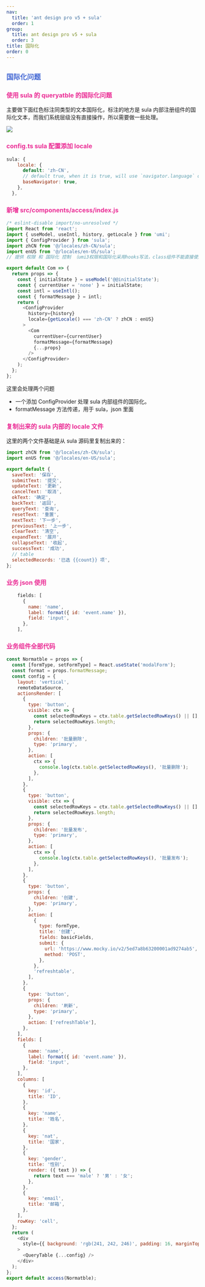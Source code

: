 ```yaml
---
nav:
  title: 'ant design pro v5 + sula'
  order: 1
group:
  title: ant design pro v5 + sula
  order: 3
title: 国际化
order: 0
---
```


## <span style="font-size:18px; color: #4569d4">国际化问题</span>

### <span style="font-size:16px;color:#EB2F96;">使用 sula 的 queryatble 的国际化问题</span>

主要做下面红色标注同类型的文本国际化，标注的地方是 sula 内部注册组件的国际化文本，而我们系统层级没有直接操作，所以需要做一些处理。

![](<https://raw.githubusercontent.com/rodchen-king/front-book/master/image%20(5).png>)

### <span style="font-size:16px;color:#EB2F96;">config.ts sula 配置添加 locale</span>

```js
sula: {
    locale: {
      default: 'zh-CN',
      // default true, when it is true, will use `navigator.language` overwrite default
      baseNavigator: true,
    },
  },
```

### <span style="font-size:16px;color:#EB2F96;">新增 src/components/access/index.js</span>

```js
/* eslint-disable import/no-unresolved */
import React from 'react';
import { useModel, useIntl, history, getLocale } from 'umi';
import { ConfigProvider } from 'sula';
import zhCN from '@/locales/zh-CN/sula';
import enUS from '@/locales/en-US/sula';
// 提供 权限 和 国际化 控制 （umi3权限和国际化采用hooks写法，class组件不能直接使用）

export default Com => {
  return props => {
    const { initialState } = useModel('@@initialState');
    const { currentUser = 'none' } = initialState;
    const intl = useIntl();
    const { formatMessage } = intl;
    return (
      <ConfigProvider
        history={history}
        locale={getLocale() === 'zh-CN' ? zhCN : enUS}
      >
        <Com
          currentUser={currentUser}
          formatMessage={formatMessage}
          {...props}
        />
      </ConfigProvider>
    );
  };
};
```

这里会处理两个问题

- 一个添加 ConfigProvider 处理 sula 内部组件的国际化。
- formatMessage 方法传递，用于 sula，json 里面

### <span style="font-size:16px;color:#EB2F96;">复制出来的 sula 内部的 locale 文件</span>

这里的两个文件基础是从 sula 源码里复制出来的：

```js
import zhCN from '@/locales/zh-CN/sula';
import enUS from '@/locales/en-US/sula';
```

```js
export default {
  saveText: '保存',
  submitText: '提交',
  updateText: '更新',
  cancelText: '取消',
  okText: '确定',
  backText: '返回',
  queryText: '查询',
  resetText: '重置',
  nextText: '下一步',
  previousText: '上一步',
  clearText: '清空',
  expandText: '展开',
  collapseText: '收起',
  successText: '成功',
  // table
  selectedRecords: '已选 {{count}} 项',
};
```

### <span style="font-size:16px;color:#EB2F96;">业务 json 使用</span>

```js
    fields: [
      {
        name: 'name',
        label: format({ id: 'event.name' }),
        field: 'input',
      },
    ],
```

### <span style="font-size:16px;color:#EB2F96;">业务组件全部代码</span>

```js
const Normatble = props => {
  const [formType, setFormType] = React.useState('modalForm');
  const format = props.formatMessage;
  const config = {
    layout: 'vertical',
    remoteDataSource,
    actionsRender: [
      {
        type: 'button',
        visible: ctx => {
          const selectedRowKeys = ctx.table.getSelectedRowKeys() || [];
          return selectedRowKeys.length;
        },
        props: {
          children: '批量删除',
          type: 'primary',
        },
        action: [
          ctx => {
            console.log(ctx.table.getSelectedRowKeys(), '批量删除');
          },
        ],
      },
      {
        type: 'button',
        visible: ctx => {
          const selectedRowKeys = ctx.table.getSelectedRowKeys() || [];
          return selectedRowKeys.length;
        },
        props: {
          children: '批量发布',
          type: 'primary',
        },
        action: [
          ctx => {
            console.log(ctx.table.getSelectedRowKeys(), '批量发布');
          },
        ],
      },
      {
        type: 'button',
        props: {
          children: '创建',
          type: 'primary',
        },
        action: [
          {
            type: formType,
            title: '创建',
            fields: basicFields,
            submit: {
              url: 'https://www.mocky.io/v2/5ed7a8b63200001ad9274ab5',
              method: 'POST',
            },
          },
          'refreshtable',
        ],
      },
      {
        type: 'button',
        props: {
          children: '刷新',
          type: 'primary',
        },
        action: ['refreshTable'],
      },
    ],
    fields: [
      {
        name: 'name',
        label: format({ id: 'event.name' }),
        field: 'input',
      },
    ],
    columns: [
      {
        key: 'id',
        title: 'ID',
      },
      {
        key: 'name',
        title: '姓名',
      },
      {
        key: 'nat',
        title: '国家',
      },
      {
        key: 'gender',
        title: '性别',
        render: ({ text }) => {
          return text === 'male' ? '男' : '女';
        },
      },
      {
        key: 'email',
        title: '邮箱',
      },
    ],
    rowKey: 'cell',
  };
  return (
    <div
      style={{ background: 'rgb(241, 242, 246)', padding: 16, marginTop: 16 }}
    >
      <QueryTable {...config} />
    </div>
  );
};
export default access(Normatble);
```
